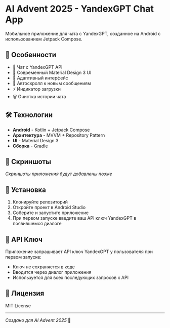 # AI Advent 2025 - YandexGPT Chat App

Мобильное приложение для чата с YandexGPT, созданное на Android с использованием Jetpack Compose.

## 🚀 Особенности

- 💬 Чат с YandexGPT API
- 🎨 Современный Material Design 3 UI
- 📱 Адаптивный интерфейс
- 🔄 Автоскролл к новым сообщениям
- ⚡ Индикатор загрузки
- 🗑️ Очистка истории чата

## 🛠️ Технологии

- **Android** - Kotlin + Jetpack Compose
- **Архитектура** - MVVM + Repository Pattern
- **UI** - Material Design 3
- **Сборка** - Gradle

## 📱 Скриншоты

*Скриншоты приложения будут добавлены позже*

## 🔧 Установка

1. Клонируйте репозиторий
2. Откройте проект в Android Studio
3. Соберите и запустите приложение
4. При первом запуске введите ваш API ключ YandexGPT в появившемся диалоге

## 🔑 API Ключ

Приложение запрашивает API ключ YandexGPT у пользователя при первом запуске:
- Ключ не сохраняется в коде
- Вводится через диалог приложения
- Используется для всех последующих запросов к API

## 📄 Лицензия

MIT License

---

*Создано для AI Advent 2025* 🎄
